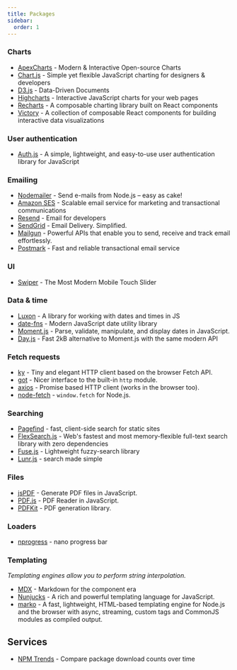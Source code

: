 ```yaml
---
title: Packages
sidebar:
  order: 1
---
```


### Charts

- [ApexCharts](https://apexcharts.com/) - Modern & Interactive Open-source Charts
- [Chart.js](https://www.chartjs.org/) - Simple yet flexible JavaScript charting for designers & developers
- [D3.js](https://d3js.org/) - Data-Driven Documents
- [Highcharts](https://www.highcharts.com/) - Interactive JavaScript charts for your web pages
- [Recharts](https://recharts.org/) - A composable charting library built on React components
- [Victory](https://formidable.com/open-source/victory/) - A collection of composable React components for building interactive data visualizations

### User authentication

- [Auth.js](https://authjs.dev) - A simple, lightweight, and easy-to-use user authentication library for JavaScript

### Emailing

- [Nodemailer](https://nodemailer.com/) - Send e-mails from Node.js – easy as cake!
- [Amazon SES](https://docs.aws.amazon.com/sdk-for-javascript/v2/developer-guide/ses-examples-sending-email.html) - Scalable email service for marketing and transactional communications
- [Resend](https://resend.com/) - Email for developers
- [SendGrid](https://sendgrid.com/) - Email Delivery. Simplified.
- [Mailgun](https://www.mailgun.com/) - Powerful APIs that enable you to send, receive and track email effortlessly.
- [Postmark](https://postmarkapp.com/) - Fast and reliable transactional email service

### UI

- [Swiper](https://swiperjs.com/) - The Most Modern Mobile Touch Slider

### Data & time

- [Luxon](https://moment.github.io/luxon/) - A library for working with dates and times in JS
- [date-fns](https://date-fns.org/) - Modern JavaScript date utility library
- [Moment.js](https://momentjs.com/) - Parse, validate, manipulate, and display dates in JavaScript.
- [Day.js](https://day.js.org/) - Fast 2kB alternative to Moment.js with the same modern API

### Fetch requests

- [ky](https://github.com/sindresorhus/ky) - Tiny and elegant HTTP client based on the browser Fetch API.
- [got](https://github.com/sindresorhus/got) - Nicer interface to the built-in `http` module.
- [axios](https://github.com/axios/axios) - Promise based HTTP client (works in the browser too).
- [node-fetch](https://github.com/node-fetch/node-fetch) - `window.fetch` for Node.js.

### Searching

- [Pagefind](https://pagefind.app/) - fast, client-side search for static sites
- [FlexSearch.js](https://github.com/nextapps-de/flexsearch) - Web's fastest and most memory-flexible full-text search library with zero dependencies
- [Fuse.js](https://fusejs.io/) - Lightweight fuzzy-search library
- [Lunr.js](https://lunrjs.com/) - search made simple

### Files

- [jsPDF](https://github.com/parallax/jsPDF) - Generate PDF files in JavaScript.
- [PDF.js](https://github.com/mozilla/pdf.js) - PDF Reader in JavaScript.
- [PDFKit](https://github.com/foliojs/pdfkit) - PDF generation library.

### Loaders

- [nprogress](https://ricostacruz.com/nprogress/) - nano progress bar

### Templating

_Templating engines allow you to perform string interpolation._

- [MDX](https://mdxjs.com/) - Markdown for the component era
- [Nunjucks](https://mozilla.github.io/nunjucks/) - A rich and powerful templating language for JavaScript.
- [marko](https://github.com/marko-js/marko) - A fast, lightweight, HTML-based templating engine for Node.js and the browser with async, streaming, custom tags and CommonJS modules as compiled output.

## Services

- [NPM Trends](https://www.npmtrends.com/) - Compare package download counts over time
